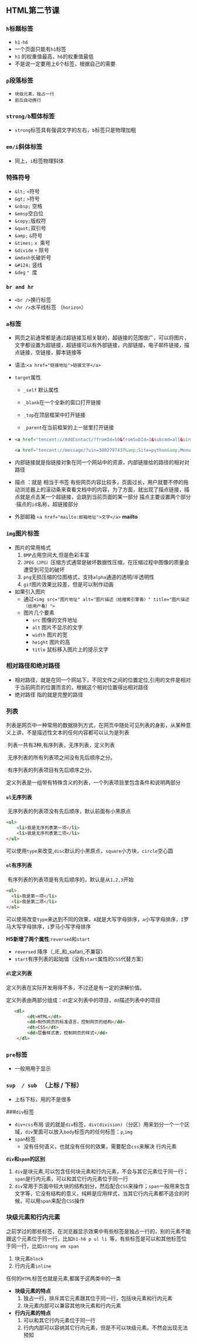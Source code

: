 ## HTML第二节课

### `h`标题标签

  * `h1-h6`
  * 一个页面只能有`h1`标签
  * `h1` 的权重值最高，`h6`的权重值最低
  * 不是说一定要用上6个标签，根据自己的需要
### `p`段落标签

  * `块级元素，独占一行`
  * `前后自动换行`
### `strong/b`粗体标签

  * `strong`标签具有强调文字的左右，`b`标签只是物理加粗
### `em/i`斜体标签

  * 同上，`i`标签物理斜体
### **特殊符号**

  * `&lt;` `<`符号
  * `&gt;` `>`符号
  * `&nbsp;` 空格
  * `&emsp`空白位
  * `&copy;`版权符
  * `&quot;`双引号
  * `&amp;` `&`符号
  * `&times;` `x `乘号
  * `&divide`  `÷` 除号
  * `&mdash`长破折号
  * `&#124;` 竖线
  * `&deg` `° `度 
### `br and hr`

  * `<br />`换行标签
  * `<hr />`水平线标签 （`horizon`）
### `a`标签

  * 网页之前通常都是通过超链接互相关联的，超链接的范围很广，可以将图片，文字都设置为超链接，超链接可以有外部链接，内部链接，电子邮件链接，描点链接，空链接，脚本链接等

  * 语法:`<a href="链接地址">链接文字</a>`

  * `target`属性

    * `_self` 默认属性

    * `_blank`在一个全新的窗口打开链接

    * `_top`在顶层框架中打开链接

    * `_parent`在当前框架的上一层里打开链接

  * ```html
    <a href="tencent://AddContact/?fromId=50&fromSubId=1&subcmd=all&uin=635800005" target="_self" >加好友</a>
    ```

    ```html
    <a href="tencent://message/?uin=3002797437&amp;Site=python&amp;Menu=yes" target="_self" >我要咨询</a>
    ```

  * 内部链接就是指链接对象在同一个网站中的资源，内部链接给的路径的相对对路径

  * 描点 ：就是 相当于书签  有些网页内容比较多，页面过长，用户就要不停的拖动浏览器上的滚动条来查看文档中的内容，为了方面，就出现了描点链接，描点就是点击某一个超链接，会跳到当前页面的某一部分 描点主要设置两个部分·描点的`id`名称，超链接部分

  *  外部邮箱 `<a href="mailto:邮箱地址">文字</a>`  **mailto**
### `img`图片标签

* 图片的常用格式
  1. `BMP`占用空间大,但是色彩丰富
  2. `JPEG（JPG）`压缩方式通常是破坏数据性压缩，在压缩过程中图像的质量会遭受到可见的破坏
  3. `png`无损压缩的位图格式，支持`alpha`通道的透明/半透明性
  4. `gif`图片效果比较差，但是可以制作动画
* 如果引入图片
  * 通过`<img src="图片地址" alt="图片描述（给搜索引擎看）" title="图片描述（给用户看）">`
  * 图片几个要素
    * `src` 图像的文件地址
    * `alt`  图片不显示的文字
    * `width`  图片的宽
    * `height` 图片的高
    * `title`  鼠标移入图片上的提示文字

### 相对路径和绝对路径

* 相对路径，就是在同一个网站下，不同文件之间的位置定位,引用的文件是相对于当前网页的位置而言的，根据这个相对位置得出相对路径
* 绝对路径 指的就是完整的路径

### 列表

​	列表是网页中一种常用的数据排列方式，在网页中随处可见列表的身影，从某种意义上讲，不是描述性文本的任何内容都可以认为是列表

​	列表一共有3种,有序列表，无序列表，定义列表

​	无序列表的所有列表项之间没有先后顺序之分。

​	有序列表的列表项目有先后顺序之分。

​	定义列表是一组带有特殊含义的列表，一个列表项目里包含条件和说明两部分

#### `ul`无序列表

​	无序列表的列表项没有先后顺序，默认前面有小黑原点

```html
<ul>
 	<li>我是无序列表第一项</li>
  	<li>我是无序列表第二项</li>
</ul>
```

可以使用`type`来改变,`disc`默认的小黑原点，`square`小方块，`circle`空心圆

#### `ol`有序列表

​	 有序列表的列表项是有先后顺序的，默认是从`1,2,3`开始

```html
<ol>
  <li>我是第一项</li>
  <li>我是第二项</li>
</ol>
```

可以使用改变`type`来达到不同的效果，`A`就是大写字母排序，`a`小写字母排序，`I`罗马大写字母排序，`i`罗马小写字母排序

**H5新增了两个属性**:`reversed`和`start`

* `reversed` 降序（_IE_和_safari_不兼容）
* `start`有序列表的起始值（没有`start`属性的`CSS`代替方案）

#### `dl`定义列表

定义列表在实际开发用得不多，不过还是有一定的讲解价值。

定义列表由两部分组成：`dt`定义列表中的项目，`dd`描述列表中的项目

```html
   <dl>
        <dt>HTML</dt>
        <dd>制作网页的标准语言，控制网页的结构</dd>
        <dt>CSS</dt>
        <dd>层叠样式表，控制网页的样式</dd>
    </dl>
```

### `pre`标签

* 一般用用于显示

### `sup  / sub ` （上标 / 下标）

* 上标下标，用的不是很多

###`div`标签
  * `div+css`布局 说的就是`div`标签，`div(division)`（分区）用来划分一个一个区域，`div`里面可以放入`body`标签内的任何标签：`p`,`img`
* `span`标签
  - 没有任何语义，也就没有任何的效果，需要配合`css`来解决  行内元素

**`div`和`span`的区别**

1. `div`是块元素,可以包含任何块元素和行内元素，不会与其它元素位于同一行；`span`是行内元素，可以和其它行内元素位于同一行
2. `div`常用于页面中较大块的结构划分，然后配合`CSS`来操作；`span`一般用来包含文字等，它没有结构的意义，纯粹是应用样式，当其它行内元素都不适合的时候，可以用`span`来配合`CSS`操作

### **块级元素和行内元素**

之前学过的那些标签，在浏览器显示效果中有些标签是独占一行的，别的元素不能跟这个元素位于同一行，比如`h1-h6 p ul li `等，有些标签是可以和其他标签位于同一行，比如`strong em span`

1. 块元素`block`
2. 行内元素`inline`

任何的`HTML`标签也就是元素,都属于这两类中的一类

* **块级元素的特点**
  1. 独占一行，排斥其它元素跟其位于同一行，包括块元素和行内元素
  2. 块元素内部可以兼容其他块元素和行内元素
* **行内元素的特点**
  1. 可以和其它行内元素位于同一行
  2. 行内内部可以容纳其它行内元素，但是不可以块级元素。不然会出现无法预知